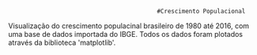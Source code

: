                                               #Crescimento Populacional
                                              
                                              
Visualização do crescimento populacinal brasileiro de 1980 até 2016, com uma base de dados importada do IBGE. Todos os dados foram plotados através da biblioteca 'matplotlib'.
